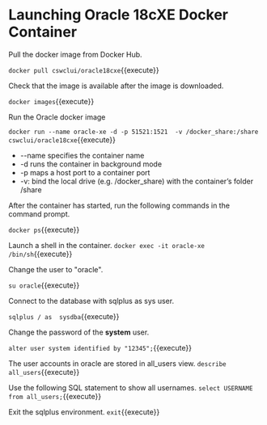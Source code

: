 <h1>Launching Oracle 18cXE Docker Container</h1>

Pull the docker image from Docker Hub.

`docker pull cswclui/oracle18cxe`{{execute}}


Check that the image is available after the image is downloaded.

`docker images`{{execute}}


Run the Oracle docker image

`docker run --name oracle-xe -d -p 51521:1521  -v /docker_share:/share cswclui/oracle18cxe`{{execute}}

*	--name specifies the container name
*	-d runs the container in background mode
*	-p maps a host port to a container port
*	-v: bind the local drive (e.g. /docker_share) with the container’s folder /share

After the container has started, run the following commands in the command prompt.

`docker ps`{{execute}}


Launch a shell in the container. 
`docker exec -it oracle-xe /bin/sh`{{execute}}


Change the user to "oracle".
 
`su oracle`{{execute}}


Connect to the database with sqlplus as sys user. 

`sqlplus / as  sysdba`{{execute}}


Change the password of the **system** user.

`alter user system identified by "12345";`{{execute}}



The user accounts in oracle are stored in all_users view.
`describe all_users`{{execute}}


Use the following SQL statement to show all usernames.
`select USERNAME from all_users;`{{execute}}

Exit the sqlplus environment.
`exit`{{execute}}



